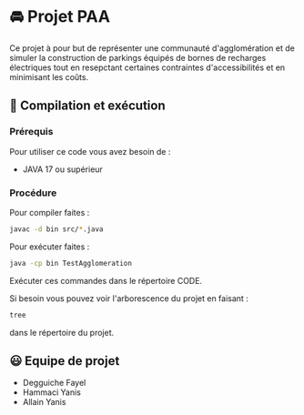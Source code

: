 # 🚘 Projet PAA

Ce projet à pour but de représenter une communauté d'agglomération et de simuler la construction de parkings équipés de bornes de recharges électriques tout en resepctant certaines contraintes d'accessibilités et en minimisant les coûts.

## 🔧 Compilation et exécution

### Prérequis

Pour utiliser ce code vous avez besoin de :

- JAVA 17 ou supérieur

### Procédure

Pour compiler faites :

```bash
javac -d bin src/*.java
```

Pour exécuter faites :

```bash
java -cp bin TestAgglomeration
```

Exécuter ces commandes dans le répertoire CODE.

Si besoin vous pouvez voir l'arborescence du projet en faisant :

```bash
tree
```

dans le répertoire du projet.

## 😃 Equipe de projet

- Degguiche Fayel
- Hammaci Yanis
- Allain Yanis
